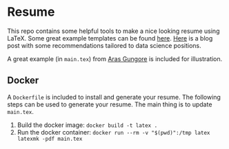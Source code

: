 # Resume
This repo contains some helpful tools to make a nice looking resume using LaTeX. Some great example templates can be found [here](https://github.com/topics/latex-resume-template). [Here](https://www.beamjobs.com/resumes/data-science-resume-example-guide) is a blog post with some recommendations tailored to data science positions.

A great example (in `main.tex`) from [Aras Gungore](https://github.com/arasgungore/arasgungore-CV/tree/main) is included for illustration.

## Docker
A `Dockerfile` is included to install and generate your resume. The following steps can be used to generate your resume. The main thing is to update `main.tex`.

1. Build the docker image: `docker build -t latex .`
2. Run the docker container: `docker run --rm -v "$(pwd)":/tmp latex latexmk -pdf main.tex`